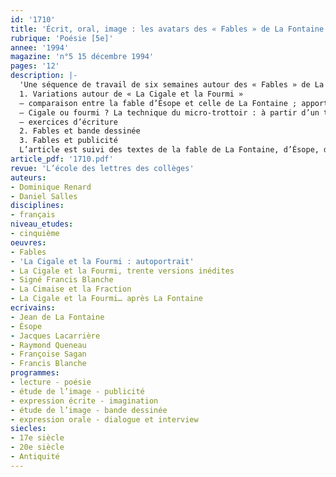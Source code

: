 ```yaml
---
id: '1710'
title: 'Écrit, oral, image : les avatars des « Fables » de La Fontaine  (1/2)'
rubrique: 'Poésie [5e]'
annee: '1994'
magazine: 'n°5 15 décembre 1994'
pages: '12'
description: |-
  'Une séquence de travail de six semaines autour des « Fables » de La Fontaine…
  1. Variations autour de « La Cigale et la Fourmi »
  – comparaison entre la fable d’Ésope et celle de La Fontaine ; apport du professeur de biologie
  – Cigale ou fourmi ? La technique du micro-trottoir : à partir d’un texte de Jacques Lacarrière, « La Cigale et la Fourmi : autoportrait », petite réalisation audiovisuelle des élèves ; le micro-trottoir : technique de la réalisation
  – exercices d’écriture
  2. Fables et bande dessinée
  3. Fables et publicité
  L’article est suivi des textes de la fable de La Fontaine, d’Ésope, du texte de Jacques Lacarrière, de la transposition de la fable par une élève, de « La Fourmi et la Cigale », de Raymond Queneau, d’un extrait de « La Cigale et la Fourmi, trente versions inédites », de Françoise Sagan, de « La Cigale et la Fourmi… après la Fontaine », de Francis Blanche (« Signé Francis Blanche »), de « La Cimaise et la Fraction », de Raymond Queneau, d’une version argotique de la fable, etc.'
article_pdf: '1710.pdf'
revue: 'L’école des lettres des collèges'
auteurs:
- Dominique Renard
- Daniel Salles
disciplines:
- français
niveau_etudes:
- cinquième
oeuvres:
- Fables
- 'La Cigale et la Fourmi : autoportrait'
- La Cigale et la Fourmi, trente versions inédites
- Signé Francis Blanche
- La Cimaise et la Fraction
- La Cigale et la Fourmi… après La Fontaine
ecrivains:
- Jean de La Fontaine
- Ésope
- Jacques Lacarrière
- Raymond Queneau
- Françoise Sagan
- Francis Blanche
programmes:
- lecture - poésie
- étude de l’image - publicité
- expression écrite - imagination
- étude de l’image - bande dessinée
- expression orale - dialogue et interview
siecles:
- 17e siècle
- 20e siècle
- Antiquité
---
```

